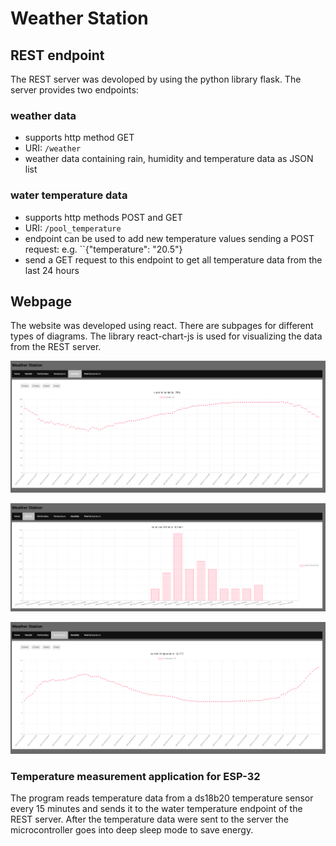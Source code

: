 

# Weather Station

## REST endpoint
The REST server was devoloped by using the python library flask. The server provides two endpoints:

### weather data

 - supports http method GET
 - URI: ``/weather``
 - weather data containing rain, humidity and temperature data as JSON list

### water temperature data

 - supports http methods POST and GET
 - URI: ``/pool_temperature``
 - endpoint can be used to add new temperature values sending a POST request: e.g. ``{"temperature": "20.5"}
 - send a GET request to this endpoint to get all temperature data from the last 24 hours  


## Webpage
The website was developed using react. There are subpages for different types of diagrams. The library react-chart-js is used for visualizing the data from the REST server.

![screenshot of diagram for humidity data](https://github.com/marv1913/weather_station/blob/master/screenshots/humidity_data.png)

![screenshot of diagram for rain data](https://github.com/marv1913/weather_station/blob/master/screenshots/rain_data.png)

![screenshot of diagram for temperature data](https://github.com/marv1913/weather_station/blob/master/screenshots/temperature_data.png)
	
### Temperature measurement application for ESP-32
The program reads temperature data from a ds18b20 temperature sensor every 15 minutes and sends it to the water temperature endpoint of the REST server. After the temperature data were sent to the server the microcontroller goes into deep sleep mode to save energy.
